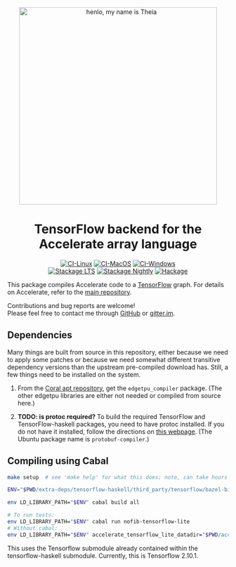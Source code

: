 <div align="center">
<img width="450" src="https://github.com/AccelerateHS/accelerate/raw/master/images/accelerate-logo-text-v.png?raw=true" alt="henlo, my name is Theia"/>

# TensorFlow backend for the Accelerate array language

[![CI-Linux](https://github.com/tmcdonell/accelerate-tensorflow/workflows/ci-linux/badge.svg)](https://github.com/tmcdonell/accelerate-tensorflow/actions?query=workflow%3Aci-linux)
[![CI-MacOS](https://github.com/tmcdonell/accelerate-tensorflow/workflows/ci-macos/badge.svg)](https://github.com/tmcdonell/accelerate-tensorflow/actions?query=workflow%3Aci-macos)
[![CI-Windows](https://github.com/tmcdonell/accelerate-tensorflow/workflows/ci-windows/badge.svg)](https://github.com/tmcdonell/accelerate-tensorflow/actions?query=workflow%3Aci-windows)
<br>
[![Stackage LTS](https://stackage.org/package/accelerate-tensorflow/badge/lts)](https://stackage.org/lts/package/accelerate-tensorflow)
[![Stackage Nightly](https://stackage.org/package/accelerate-tensorflow/badge/nightly)](https://stackage.org/nightly/package/accelerate-tensorflow)
[![Hackage](https://img.shields.io/hackage/v/accelerate-tensorflow.svg)](https://hackage.haskell.org/package/accelerate-tensorflow)

</div>

This package compiles Accelerate code to a [TensorFlow](https://www.tensorflow.org) graph. For details on
Accelerate, refer to the [main repository](https://github.com/AccelerateHS/accelerate).

Contributions and bug reports are welcome!<br>
Please feel free to contact me through [GitHub](https://github.com/AccelerateHS/accelerate) or [gitter.im](https://gitter.im/AccelerateHS/Lobby).

## Dependencies

Many things are built from source in this repository, either because we need to apply some patches or because we need somewhat different transitive dependency versions than the upstream pre-compiled download has.
Still, a few things need to be installed on the system.

1. From the [Coral apt repository](https://coral.ai/software/#debian-packages), get the `edgetpu_compiler` package.
   (The other edgetpu libraries are either not needed or compiled from source here.)

2. **TODO: is protoc required?**
   To build the required TensorFlow and TensorFlow-haskell packages, you need to have protoc installed.
   If you do not have it installed, follow the directions on [this webpage](https://google.github.io/proto-lens/installing-protoc.html).
   (The Ubuntu package name is `protobuf-compiler`.)


## Compiling using Cabal

```sh
make setup  # see 'make help' for what this does; note, can take hours as this also builds a full copy of Tensorflow

ENV="$PWD/extra-deps/tensorflow-haskell/third_party/tensorflow/bazel-bin/tensorflow:$PWD/extra-deps/libedgetpu/out/throttled/k8:$PWD/build:$(echo "$PWD/build/_deps/abseil-cpp-build/absl/"{flags,hash,container,strings} | sed 's/ /:/g')"

env LD_LIBRARY_PATH="$ENV" cabal build all

# To run tests:
env LD_LIBRARY_PATH="$ENV" cabal run nofib-tensorflow-lite
# Without cabal:
env LD_LIBRARY_PATH="$ENV" accelerate_tensorflow_lite_datadir="$PWD/accelerate-tensorflow-lite" "$(cabal list-bin nofib-tensorflow-lite)"
```

This uses the Tensorflow submodule already contained within the tensorflow-haskell submodule.
Currently, this is Tensorflow 2.10.1.
